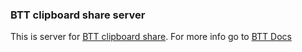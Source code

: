 ### BTT clipboard share server

This is server for [BTT clipboard share](https://github.com/Worie/btt-clipboard-share-client).
For more info go to [BTT Docs](https://worie.github.io/btt/)
